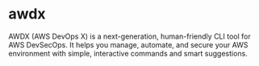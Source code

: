 # awdx
AWDX (AWS DevOps X) is a next-generation, human-friendly CLI tool for AWS DevSecOps. It helps you manage, automate, and secure your AWS environment with simple, interactive commands and smart suggestions.
